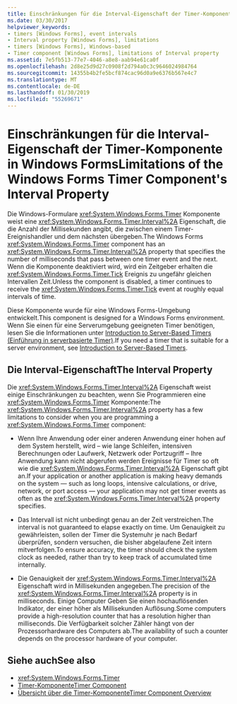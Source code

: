 ```yaml
---
title: Einschränkungen für die Interval-Eigenschaft der Timer-Komponente in Windows Forms
ms.date: 03/30/2017
helpviewer_keywords:
- timers [Windows Forms], event intervals
- Interval property [Windows Forms], limitations
- timers [Windows Forms], Windows-based
- Timer component [Windows Forms], limitations of Interval property
ms.assetid: 7e5fb513-77e7-4046-a8e8-aab94e61ca0f
ms.openlocfilehash: 2d8e25d9d27c0908f2d794a0c3c9646024984764
ms.sourcegitcommit: 14355b4b2fe5bcf874cac96d0a9e6376b567e4c7
ms.translationtype: MT
ms.contentlocale: de-DE
ms.lasthandoff: 01/30/2019
ms.locfileid: "55269671"
---
```

# <a name="limitations-of-the-windows-forms-timer-components-interval-property"></a><span data-ttu-id="bf096-102">Einschränkungen für die Interval-Eigenschaft der Timer-Komponente in Windows Forms</span><span class="sxs-lookup"><span data-stu-id="bf096-102">Limitations of the Windows Forms Timer Component's Interval Property</span></span>
<span data-ttu-id="bf096-103">Die Windows-Formulare <xref:System.Windows.Forms.Timer> Komponente weist eine <xref:System.Windows.Forms.Timer.Interval%2A> Eigenschaft, die die Anzahl der Millisekunden angibt, die zwischen einem Timer-Ereignishandler und dem nächsten übergeben.</span><span class="sxs-lookup"><span data-stu-id="bf096-103">The Windows Forms <xref:System.Windows.Forms.Timer> component has an <xref:System.Windows.Forms.Timer.Interval%2A> property that specifies the number of milliseconds that pass between one timer event and the next.</span></span> <span data-ttu-id="bf096-104">Wenn die Komponente deaktiviert wird, wird ein Zeitgeber erhalten die <xref:System.Windows.Forms.Timer.Tick> Ereignis zu ungefähr gleichen Intervallen Zeit.</span><span class="sxs-lookup"><span data-stu-id="bf096-104">Unless the component is disabled, a timer continues to receive the <xref:System.Windows.Forms.Timer.Tick> event at roughly equal intervals of time.</span></span>  
  
 <span data-ttu-id="bf096-105">Diese Komponente wurde für eine Windows Forms-Umgebung entwickelt.</span><span class="sxs-lookup"><span data-stu-id="bf096-105">This component is designed for a Windows Forms environment.</span></span> <span data-ttu-id="bf096-106">Wenn Sie einen für eine Serverumgebung geeigneten Timer benötigen, lesen Sie die Informationen unter [Introduction to Server-Based Timers (Einführung in serverbasierte Timer)](https://msdn.microsoft.com/library/adc0bc0a-a519-4812-bafc-fb9d1a5801fc).</span><span class="sxs-lookup"><span data-stu-id="bf096-106">If you need a timer that is suitable for a server environment, see [Introduction to Server-Based Timers](https://msdn.microsoft.com/library/adc0bc0a-a519-4812-bafc-fb9d1a5801fc).</span></span>  
  
## <a name="the-interval-property"></a><span data-ttu-id="bf096-107">Die Interval-Eigenschaft</span><span class="sxs-lookup"><span data-stu-id="bf096-107">The Interval Property</span></span>  
 <span data-ttu-id="bf096-108">Die <xref:System.Windows.Forms.Timer.Interval%2A> Eigenschaft weist einige Einschränkungen zu beachten, wenn Sie Programmieren eine <xref:System.Windows.Forms.Timer> Komponente:</span><span class="sxs-lookup"><span data-stu-id="bf096-108">The <xref:System.Windows.Forms.Timer.Interval%2A> property has a few limitations to consider when you are programming a <xref:System.Windows.Forms.Timer> component:</span></span>  
  
-   <span data-ttu-id="bf096-109">Wenn Ihre Anwendung oder einer anderen Anwendung einer hohen auf dem System herstellt, wird – wie lange Schleifen, intensiven Berechnungen oder Laufwerk, Netzwerk oder Portzugriff – Ihre Anwendung kann nicht abgerufen werden Ereignisse für Timer so oft wie die <xref:System.Windows.Forms.Timer.Interval%2A> Eigenschaft gibt an.</span><span class="sxs-lookup"><span data-stu-id="bf096-109">If your application or another application is making heavy demands on the system — such as long loops, intensive calculations, or drive, network, or port access — your application may not get timer events as often as the <xref:System.Windows.Forms.Timer.Interval%2A> property specifies.</span></span>  
  
-   <span data-ttu-id="bf096-110">Das Intervall ist nicht unbedingt genau an der Zeit verstreichen.</span><span class="sxs-lookup"><span data-stu-id="bf096-110">The interval is not guaranteed to elapse exactly on time.</span></span> <span data-ttu-id="bf096-111">Um Genauigkeit zu gewährleisten, sollen der Timer die Systemuhr je nach Bedarf überprüfen, sondern versuchen, die bisher abgelaufene Zeit intern mitverfolgen.</span><span class="sxs-lookup"><span data-stu-id="bf096-111">To ensure accuracy, the timer should check the system clock as needed, rather than try to keep track of accumulated time internally.</span></span>  
  
-   <span data-ttu-id="bf096-112">Die Genauigkeit der <xref:System.Windows.Forms.Timer.Interval%2A> Eigenschaft wird in Millisekunden angegeben.</span><span class="sxs-lookup"><span data-stu-id="bf096-112">The precision of the <xref:System.Windows.Forms.Timer.Interval%2A> property is in milliseconds.</span></span> <span data-ttu-id="bf096-113">Einige Computer Geben Sie einen hochauflösenden Indikator, der einer höher als Millisekunden Auflösung.</span><span class="sxs-lookup"><span data-stu-id="bf096-113">Some computers provide a high-resolution counter that has a resolution higher than milliseconds.</span></span> <span data-ttu-id="bf096-114">Die Verfügbarkeit solcher Zähler hängt von der Prozessorhardware des Computers ab.</span><span class="sxs-lookup"><span data-stu-id="bf096-114">The availability of such a counter depends on the processor hardware of your computer.</span></span>
  
## <a name="see-also"></a><span data-ttu-id="bf096-115">Siehe auch</span><span class="sxs-lookup"><span data-stu-id="bf096-115">See also</span></span>
- <xref:System.Windows.Forms.Timer>
- [<span data-ttu-id="bf096-116">Timer-Komponente</span><span class="sxs-lookup"><span data-stu-id="bf096-116">Timer Component</span></span>](../../../../docs/framework/winforms/controls/timer-component-windows-forms.md)
- [<span data-ttu-id="bf096-117">Übersicht über die Timer-Komponente</span><span class="sxs-lookup"><span data-stu-id="bf096-117">Timer Component Overview</span></span>](../../../../docs/framework/winforms/controls/timer-component-overview-windows-forms.md)
